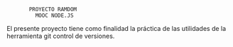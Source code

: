            PROYECTO RAMDOM
             MOOC NODE.JS

El presente proyecto tiene como finalidad la práctica de las utilidades de la herramienta git control de versiones.